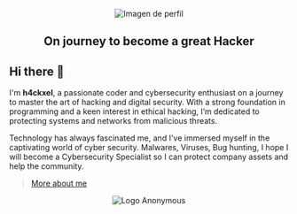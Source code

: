 <p align="center">
  <img src="https://www.likeinteligente.org/wp-content/uploads/2023/10/68747470733a2f2f6d656469612e74656e6f722e636f6d2f7a7a6e746d325f3942336741414141432f6861636b65722e676966.gif" alt="Imagen de perfil">
</p>

<h2 align="center"><strong>On journey to become a great Hacker</strong></h2>

## Hi there 👋

I'm **h4ckxel**, a passionate coder and cybersecurity enthusiast on a journey to master the art of hacking and digital security. With a strong foundation in programming and a keen interest in ethical hacking, I’m dedicated to protecting systems and networks from malicious threats.

Technology has always fascinated me, and I've immersed myself in the captivating world of cyber security. Malwares, Viruses, Bug hunting, I hope I will become a Cybersecurity Specialist so I can protect company assets and help the community.

> [More about me](#)

<p align="center">
  <img src="https://media.tenor.com/S50RruGAoksAAAAi/anonymous-anonymous-bites-back.gif" alt="Logo Anonymous">
</p>


<!--
**h4ckxel/h4ckxel** is a ✨ _special_ ✨ repository because its `README.md` (this file) appears on your GitHub profile.

Here are some ideas to get you started:

- 🔭 I’m currently working on ...
- 🌱 I’m currently learning ...
- 👯 I’m looking to collaborate on ...
- 🤔 I’m looking for help with ...
- 💬 Ask me about ...
- 📫 How to reach me: ...
- 😄 Pronouns: ...
- ⚡ Fun fact: ...
-->
